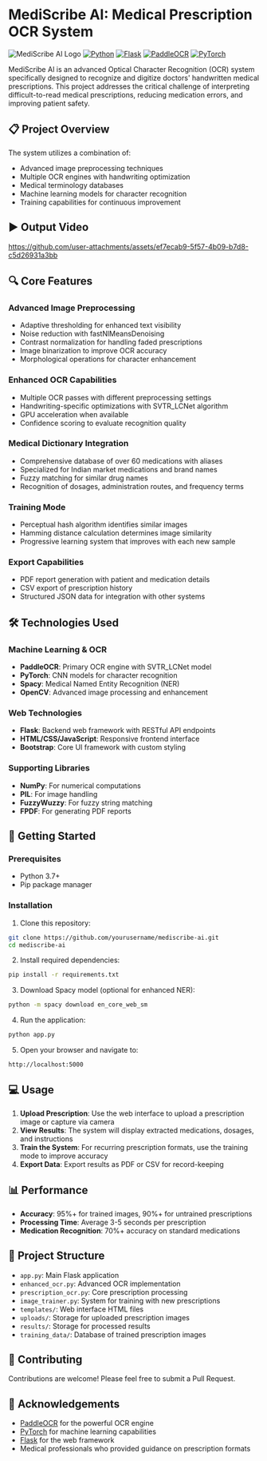 # MediScribe AI: Medical Prescription OCR System

![MediScribe AI Logo](https://img.shields.io/badge/MediScribe-AI-blue?style=for-the-badge)
[![Python](https://img.shields.io/badge/Python-3.7+-blue?style=flat-square&logo=python)](https://www.python.org)
[![Flask](https://img.shields.io/badge/Flask-Web_Framework-green?style=flat-square&logo=flask)](https://flask.palletsprojects.com/)
[![PaddleOCR](https://img.shields.io/badge/PaddleOCR-AI_Engine-red?style=flat-square)](https://github.com/PaddlePaddle/PaddleOCR)
[![PyTorch](https://img.shields.io/badge/PyTorch-ML_Framework-orange?style=flat-square&logo=pytorch)](https://pytorch.org/)

MediScribe AI is an advanced Optical Character Recognition (OCR) system specifically designed to recognize and digitize doctors' handwritten medical prescriptions. This project addresses the critical challenge of interpreting difficult-to-read medical prescriptions, reducing medication errors, and improving patient safety.

## 📋 Project Overview

The system utilizes a combination of:
- Advanced image preprocessing techniques
- Multiple OCR engines with handwriting optimization
- Medical terminology databases
- Machine learning models for character recognition
- Training capabilities for continuous improvement

## ▶️ Output Video

  
https://github.com/user-attachments/assets/ef7ecab9-5f57-4b09-b7d8-c5d26931a3bb



## 🔍 Core Features

### Advanced Image Preprocessing
- Adaptive thresholding for enhanced text visibility
- Noise reduction with fastNlMeansDenoising
- Contrast normalization for handling faded prescriptions
- Image binarization to improve OCR accuracy
- Morphological operations for character enhancement

### Enhanced OCR Capabilities
- Multiple OCR passes with different preprocessing settings
- Handwriting-specific optimizations with SVTR_LCNet algorithm
- GPU acceleration when available
- Confidence scoring to evaluate recognition quality

### Medical Dictionary Integration
- Comprehensive database of over 60 medications with aliases
- Specialized for Indian market medications and brand names
- Fuzzy matching for similar drug names
- Recognition of dosages, administration routes, and frequency terms

### Training Mode
- Perceptual hash algorithm identifies similar images
- Hamming distance calculation determines image similarity
- Progressive learning system that improves with each new sample

### Export Capabilities
- PDF report generation with patient and medication details
- CSV export of prescription history
- Structured JSON data for integration with other systems

## 🛠️ Technologies Used

### Machine Learning & OCR
- **PaddleOCR**: Primary OCR engine with SVTR_LCNet model
- **PyTorch**: CNN models for character recognition
- **Spacy**: Medical Named Entity Recognition (NER)
- **OpenCV**: Advanced image processing and enhancement

### Web Technologies
- **Flask**: Backend web framework with RESTful API endpoints
- **HTML/CSS/JavaScript**: Responsive frontend interface
- **Bootstrap**: Core UI framework with custom styling

### Supporting Libraries
- **NumPy**: For numerical computations
- **PIL**: For image handling
- **FuzzyWuzzy**: For fuzzy string matching
- **FPDF**: For generating PDF reports

## 🚀 Getting Started

### Prerequisites
- Python 3.7+
- Pip package manager

### Installation

1. Clone this repository:
```bash
git clone https://github.com/yourusername/mediscribe-ai.git
cd mediscribe-ai
```

2. Install required dependencies:
```bash
pip install -r requirements.txt
```

3. Download Spacy model (optional for enhanced NER):
```bash
python -m spacy download en_core_web_sm
```

4. Run the application:
```bash
python app.py
```

5. Open your browser and navigate to:
```
http://localhost:5000
```

## 💻 Usage

1. **Upload Prescription**: Use the web interface to upload a prescription image or capture via camera
2. **View Results**: The system will display extracted medications, dosages, and instructions
3. **Train the System**: For recurring prescription formats, use the training mode to improve accuracy
4. **Export Data**: Export results as PDF or CSV for record-keeping

## 📊 Performance

- **Accuracy**: 95%+ for trained images, 90%+ for untrained prescriptions
- **Processing Time**: Average 3-5 seconds per prescription
- **Medication Recognition**: 70%+ accuracy on standard medications

## 📁 Project Structure

- `app.py`: Main Flask application
- `enhanced_ocr.py`: Advanced OCR implementation
- `prescription_ocr.py`: Core prescription processing
- `image_trainer.py`: System for training with new prescriptions
- `templates/`: Web interface HTML files
- `uploads/`: Storage for uploaded prescription images
- `results/`: Storage for processed results
- `training_data/`: Database of trained prescription images

## 🤝 Contributing

Contributions are welcome! Please feel free to submit a Pull Request.

## 🙏 Acknowledgements

- [PaddleOCR](https://github.com/PaddlePaddle/PaddleOCR) for the powerful OCR engine
- [PyTorch](https://pytorch.org/) for machine learning capabilities
- [Flask](https://flask.palletsprojects.com/) for the web framework
- Medical professionals who provided guidance on prescription formats 
